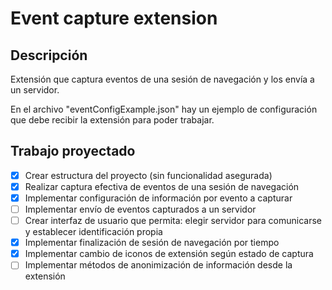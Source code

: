 # Event capture extension

## Descripción
Extensión que captura eventos de una sesión de navegación y los envía a un servidor.


En el archivo "eventConfigExample.json" hay un ejemplo de configuración que debe recibir la extensión para poder trabajar.

## Trabajo proyectado
- [x] Crear estructura del proyecto (sin funcionalidad asegurada)
- [x] Realizar captura efectiva de eventos de una sesión de navegación
- [x] Implementar configuración de información por evento a capturar
- [ ] Implementar envío de eventos capturados a un servidor
- [ ] Crear interfaz de usuario que permita: elegir servidor para comunicarse y establecer identificación propia
- [x] Implementar finalización de sesión de navegación por tiempo
- [x] Implementar cambio de iconos de extensión según estado de captura
- [ ] Implementar métodos de anonimización de información desde la extensión
